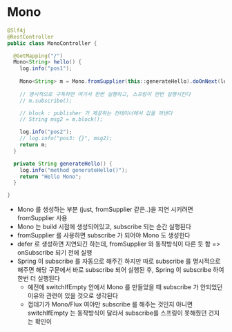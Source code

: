 # Mono
```java
@Slf4j
@RestController
public class MonoController {

  @GetMapping("/")
  Mono<String> hello() {
    log.info("pos1");
    
    Mono<String> m = Mono.fromSupplier(this::generateHello).doOnNext(log::info).log();
    
    // 명시적으로 구독하면 여기서 한번 실행하고, 스프링이 한번 실행시킨다
    // m.subscribe();

    // block : publisher 가 제공하는 컨테이너에서 값을 꺼낸다
    // String msg2 = m.block();

    log.info("pos2");
    // log.info("pos3: {}", msg2);
    return m;
  }

  private String generateHello() {
    log.info("method generateHello()");
    return "Hello Mono";
  }

}
```

- Mono 를 생성하는 부분 (just, fromSupplier 같은..)을 지연 시키려면 fromSupplier 사용
- Mono 는 build 시점에 생성되어있고, subscribe 되는 순간 실행된다
- fromSupplier 를 사용하면 subscribe 가 되어야 Mono 도 생성한다
- defer 로 생성하면 지연되긴 하는데, fromSupplier 와 동작방식이 다른 듯 함 => onSubscribe 되기 전에 실행
- Spring 이 subscribe 를 자동으로 해주긴 하지만 따로 subscribe 를 명시적으로 해주면 해당 구문에서 바로 subscribe 되어 실행된 후, Spring 이 subscribe 하여 한번 더 실행된다
  - 예전에 switchIfEmpty 안에서 Mono 를 만들었을 때 subscribe 가 안되었던 이유와 관련이 있을 것으로 생각된다
  - 껍데기가 Mono/Flux 여야만 subscribe 를 해주는 것인지 아니면 switchIfEmpty 는 동작방식이 달라서 subscribe를 스프링이 못해줬던 건지는 확인이 

